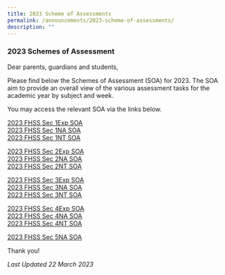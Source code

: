 ```yaml
---
title: 2023 Scheme of Assessments
permalink: /announcements/2023-scheme-of-assessments/
description: ""
---
```

### 2023 Schemes of Assessment

  
Dear parents, guardians and students,&nbsp;  
  
Please find below the Schemes of Assessment (SOA) for 2023. The SOA aim to provide an overall view of the various assessment tasks for the academic year by subject and week.&nbsp;

You may access the relevant SOA via the links below.

[2023 FHSS Sec 1Exp SOA](/files/2023%20FHSS%20Sec%201Exp%20SOA.pdf)<br>
[2023 FHSS Sec 1NA SOA](/files/2023%20FHSS%20Sec%201NA%20SOA.pdf)<br>
[2023 FHSS Sec 1NT SOA](/files/2023%20FHSS%20Sec%201NT%20SOA.pdf)<br>

[2023 FHSS Sec 2Exp SOA](/files/2023%20FHSS%20Sec%202Exp%20SOA.pdf)<br>
[2023 FHSS Sec 2NA SOA](/files/2023%20FHSS%20Sec%202NA%20SOA.pdf)<br>
[2023 FHSS Sec 2NT SOA](/files/2023%20FHSS%20Sec%202NT%20SOA.pdf)<br>

[2023 FHSS Sec 3Exp SOA](/files/2023%20FHSS%20Sec%203Exp%20SOA.pdf)<br>
[2023 FHSS Sec 3NA SOA](/files/2023%20FHSS%20Sec%203NA%20SOA.pdf)<br>
[2023 FHSS Sec 3NT SOA](/files/2023%20FHSS%20Sec%203NT%20SOA.pdf)

[2023 FHSS Sec 4Exp SOA](/files/2023%20FHSS%20Sec%204Exp%20SOA.pdf)<br>
[2023 FHSS Sec 4NA SOA](/files/2023%20FHSS%20Sec%204NA%20SOA.pdf)<br>
[2023 FHSS Sec 4NT SOA](/files/2023%20SOA/2023%20fhss%20sec%204nt%20soa.pdf)

[2023 FHSS Sec 5NA SOA](/files/2023%20FHSS%20Sec%205NA%20SOA.pdf)

Thank you!

*Last Updated 22 March 2023*
